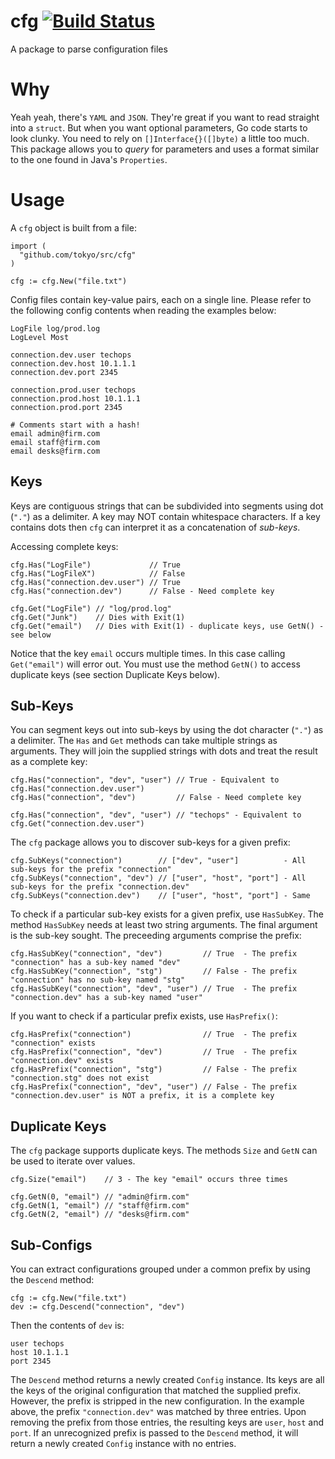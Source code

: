 # cfg [![Build Status](https://travis.enova.com/go/golios.svg?token=MxEEmacAvkpaxD6dqa3m&branch=master)](https://travis.enova.com/go/cfg)
A package to parse configuration files

Why
===

Yeah yeah, there's `YAML` and `JSON`. They're great if you want to read straight into a `struct`. But when you want optional parameters, Go code starts to look clunky. You need to rely on `[]Interface{}([]byte)` a little too much. This package allows you to _query_ for parameters and uses a format similar to the one found in Java's `Properties`.

Usage
=====

A `cfg` object is built from a file:
```
import (
  "github.com/tokyo/src/cfg"
)

cfg := cfg.New("file.txt")
```

Config files contain key-value pairs, each on a single line. Please refer to the following config contents when reading the examples below: 

```
LogFile log/prod.log
LogLevel Most

connection.dev.user techops
connection.dev.host 10.1.1.1
connection.dev.port 2345

connection.prod.user techops
connection.prod.host 10.1.1.1
connection.prod.port 2345

# Comments start with a hash!
email admin@firm.com
email staff@firm.com
email desks@firm.com
```


Keys
----

Keys are contiguous strings that can be subdivided into segments using dot (`"."`) as a delimiter. A key may NOT contain whitespace characters. If a key contains dots then `cfg` can interpret it as a concatenation of _sub-keys_.

Accessing complete keys:

```
cfg.Has("LogFile")             // True
cfg.Has("LogFileX")            // False
cfg.Has("connection.dev.user") // True
cfg.Has("connection.dev")      // False - Need complete key

cfg.Get("LogFile") // "log/prod.log"
cfg.Get("Junk")    // Dies with Exit(1)
cfg.Get("email")   // Dies with Exit(1) - duplicate keys, use GetN() - see below
```

Notice that the key `email` occurs multiple times. In this case calling `Get("email")` will error out. You must use the method `GetN()` to access duplicate keys (see section Duplicate Keys below).

Sub-Keys
--------

You can segment keys out into sub-keys by using the dot character (`"."`) as a delimiter. The `Has` and `Get` methods can take multiple strings as arguments. They will join the supplied strings with dots and treat the result as a complete key:

```
cfg.Has("connection", "dev", "user") // True - Equivalent to cfg.Has("connection.dev.user")
cfg.Has("connection", "dev")         // False - Need complete key

cfg.Has("connection", "dev", "user") // "techops" - Equivalent to cfg.Get("connection.dev.user")
```

The `cfg` package allows you to discover sub-keys for a given prefix:

```
cfg.SubKeys("connection")        // ["dev", "user"]          - All sub-keys for the prefix "connection"
cfg.SubKeys("connection", "dev") // ["user", "host", "port"] - All sub-keys for the prefix "connection.dev"
cfg.SubKeys("connection.dev")    // ["user", "host", "port"] - Same
```

To check if a particular sub-key exists for a given prefix, use `HasSubKey`. The method `HasSubKey` needs at least two string arguments. The final argument is the sub-key sought. The preceeding arguments comprise the prefix:

```
cfg.HasSubKey("connection", "dev")         // True  - The prefix "connection" has a sub-key named "dev"
cfg.HasSubKey("connection", "stg")         // False - The prefix "connection" has no sub-key named "stg"
cfg.HasSubKey("connection", "dev", "user") // True  - The prefix "connection.dev" has a sub-key named "user"
```

If you want to check if a particular prefix exists, use `HasPrefix()`:

```
cfg.HasPrefix("connection")                // True  - The prefix "connection" exists
cfg.HasPrefix("connection", "dev")         // True  - The prefix "connection.dev" exists
cfg.HasPrefix("connection", "stg")         // False - The prefix "connection.stg" does not exist
cfg.HasPrefix("connection", "dev", "user") // False - The prefix "connection.dev.user" is NOT a prefix, it is a complete key
```

Duplicate Keys
--------------
The `cfg` package supports duplicate keys. The methods `Size` and `GetN` can be used to iterate over values.

```
cfg.Size("email")    // 3 - The key "email" occurs three times

cfg.GetN(0, "email") // "admin@firm.com"
cfg.GetN(1, "email") // "staff@firm.com"
cfg.GetN(2, "email") // "desks@firm.com"
```

Sub-Configs
-----------
You can extract configurations grouped under a common prefix by using the `Descend` method:

```
cfg := cfg.New("file.txt")
dev := cfg.Descend("connection", "dev")
```

Then the contents of `dev` is:

```
user techops
host 10.1.1.1
port 2345
```

The `Descend` method returns a newly created `Config` instance. Its keys are all the keys of the original configuration that matched the supplied prefix. However, the prefix is stripped in the new configuration.
In the example above, the prefix `"connection.dev"` was matched by three entries. Upon removing the prefix from those entries, the resulting keys are `user`, `host` and `port`. If an unrecognized prefix is passed
to the `Descend` method, it will return a newly created `Config` instance with no entries. 
